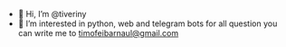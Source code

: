 - 👋 Hi, I’m @tiveriny
- 👀 I’m interested in python, web and telegram bots
for all question you can write me to timofeibarnaul@gmail.com

<!---
This is a ✨ special ✨ repository because its `README.md` (this file) appears on your GitHub profile.
You can click the Preview link to take a look at your changes.
--->
